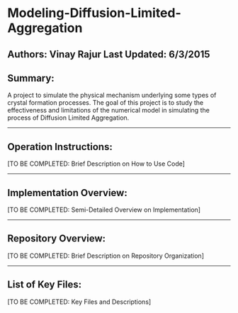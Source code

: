 # Modeling-Diffusion-Limited-Aggregation
Authors: Vinay Rajur
Last Updated: 6/3/2015
-------------------------------------------------------------------------------
Summary:
-------------------------------------------------------------------------------
A project to simulate the physical mechanism underlying some types of crystal 
formation processes. The goal of this project is to study the effectiveness and
limitations of the numerical model in simulating the process of Diffusion 
Limited Aggregation.

-------------------------------------------------------------------------------
Operation Instructions:
-------------------------------------------------------------------------------
[TO BE COMPLETED: Brief Description on How to Use Code]

-------------------------------------------------------------------------------
Implementation Overview:
-------------------------------------------------------------------------------
[TO BE COMPLETED: Semi-Detailed Overview on Implementation]

-------------------------------------------------------------------------------
Repository Overview:
-------------------------------------------------------------------------------
[TO BE COMPLETED: Brief Description on Repository Organization]

-------------------------------------------------------------------------------
List of Key Files:
-------------------------------------------------------------------------------
[TO BE COMPLETED: Key Files and Descriptions]


